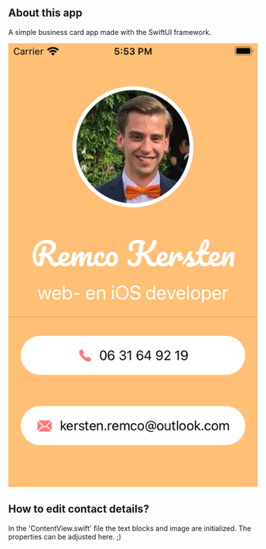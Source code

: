 ## About this app
A simple business card app made with the SwiftUI framework.

![alt text](https://github.com/kerstenremco/RemcoCard/raw/master/screenshot.png "screenshot")



## How to edit contact details?
In the 'ContentView.swift' file the text blocks and image are initialized. The properties can be adjusted here. ;)
